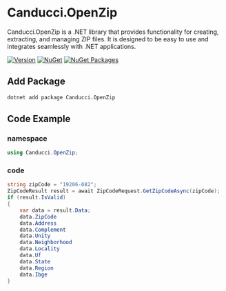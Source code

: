 # Canducci.OpenZip

Canducci.OpenZip is a .NET library that provides functionality for creating, extracting, and managing ZIP files. It is designed to be easy to use and integrates seamlessly with .NET applications.

[![Version](https://img.shields.io/nuget/v/Canducci.OpenZip.svg?style=plastic&label=version)](https://www.nuget.org/packages/Canducci.OpenZip/)
[![NuGet](https://img.shields.io/nuget/dt/Canducci.OpenZip.svg)](https://www.nuget.org/packages/Canducci.OpenZip/) [![NuGet Packages](https://github.com/fulviocanducci/Canducci.OpenZip/actions/workflows/pack.yml/badge.svg)](https://github.com/fulviocanducci/Canducci.OpenZip/actions/workflows/pack.yml)


## Add Package

```bash
dotnet add package Canducci.OpenZip
```

## Code Example

### namespace

```csharp
using Canducci.OpenZip;
```

### code

```csharp
string zipCode = "19206-082";           
ZipCodeResult result = await ZipCodeRequest.GetZipCodeAsync(zipCode);
if (result.IsValid)
{
	var data = result.Data;
	data.ZipCode
	data.Address
	data.Complement
	data.Unity
	data.Neighborhood
	data.Locality
	data.Uf
	data.State
	data.Region
	data.Ibge
}
```